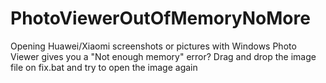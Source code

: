 # PhotoViewerOutOfMemoryNoMore

Opening Huawei/Xiaomi screenshots or pictures with Windows Photo Viewer gives you a "Not enough memory" error?
Drag and drop the image file on fix.bat and try to open the image again